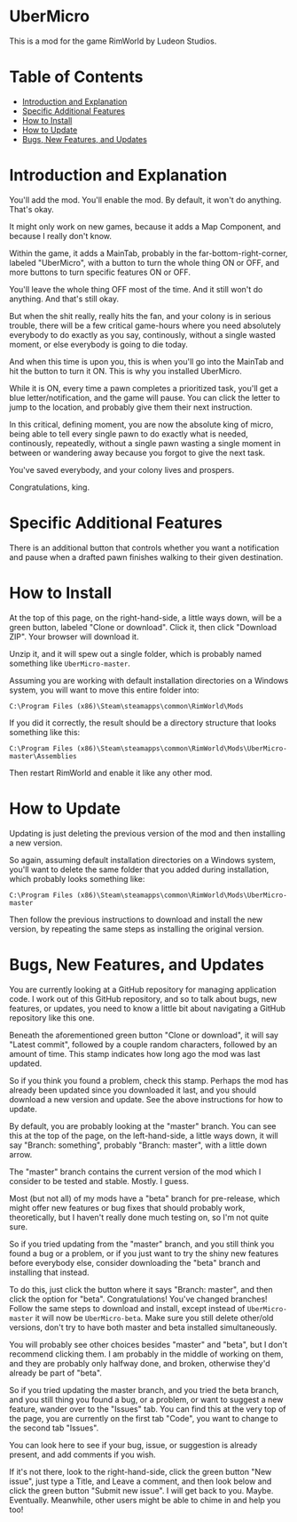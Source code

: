 # UberMicro

This is a mod for the game RimWorld by Ludeon Studios.

# Table of Contents

* [Introduction and Explanation](#introduction-and-explanation)
* [Specific Additional Features](#specific-additional-features)
* [How to Install](#how-to-install)
* [How to Update](#how-to-update)
* [Bugs, New Features, and Updates](#bugs-new-features-and-updates)

# Introduction and Explanation

You'll add the mod. You'll enable the mod. By default, it won't do anything. That's okay.

It might only work on new games, because it adds a Map Component, and because I really don't know.

Within the game, it adds a MainTab, probably in the far-bottom-right-corner, labeled "UberMicro", with a button to turn the whole thing ON or OFF, and more buttons to turn specific features ON or OFF.

You'll leave the whole thing OFF most of the time. And it still won't do anything. And that's still okay.

But when the shit really, really hits the fan, and your colony is in serious trouble, there will be a few critical game-hours where you need absolutely everybody to do exactly as you say, continously, without a single wasted moment, or else everybody is going to die today.

And when this time is upon you, this is when you'll go into the MainTab and hit the button to turn it ON. This is why you installed UberMicro.

While it is ON, every time a pawn completes a prioritized task, you'll get a blue letter/notification, and the game will pause. You can click the letter to jump to the location, and probably give them their next instruction.

In this critical, defining moment, you are now the absolute king of micro, being able to tell every single pawn to do exactly what is needed, continously, repeatedly, without a single pawn wasting a single moment in between or wandering away because you forgot to give the next task.

You've saved everybody, and your colony lives and prospers.

Congratulations, king.

# Specific Additional Features

There is an additional button that controls whether you want a notification and pause when a drafted pawn finishes walking to their given destination.

# How to Install

At the top of this page, on the right-hand-side, a little ways down, will be a green button, labeled "Clone or download". Click it, then click "Download ZIP". Your browser will download it.

Unzip it, and it will spew out a single folder, which is probably named something like `UberMicro-master`.

Assuming you are working with default installation directories on a Windows system, you will want to move this entire folder into:

`C:\Program Files (x86)\Steam\steamapps\common\RimWorld\Mods`

If you did it correctly, the result should be a directory structure that looks something like this:

`C:\Program Files (x86)\Steam\steamapps\common\RimWorld\Mods\UberMicro-master\Assemblies`

Then restart RimWorld and enable it like any other mod.

# How to Update

Updating is just deleting the previous version of the mod and then installing a new version.

So again, assuming default installation directories on a Windows system, you'll want to delete the same folder that you added during installation, which probably looks something like:

`C:\Program Files (x86)\Steam\steamapps\common\RimWorld\Mods\UberMicro-master`

Then follow the previous instructions to download and install the new version, by repeating the same steps as installing the original version.

# Bugs, New Features, and Updates

You are currently looking at a GitHub repository for managing application code. I work out of this GitHub repository, and so to talk about bugs, new features, or updates, you need to know a little bit about navigating a GitHub repository like this one.

Beneath the aforementioned green button "Clone or download", it will say "Latest commit", followed by a couple random characters, followed by an amount of time. This stamp indicates how long ago the mod was last updated.

So if you think you found a problem, check this stamp. Perhaps the mod has already been updated since you downloaded it last, and you should download a new version and update. See the above instructions for how to update.

By default, you are probably looking at the "master" branch. You can see this at the top of the page, on the left-hand-side, a little ways down, it will say "Branch: something", probably "Branch: master", with a little down arrow.

The "master" branch contains the current version of the mod which I consider to be tested and stable. Mostly. I guess.

Most (but not all) of my mods have a "beta" branch for pre-release, which might offer new features or bug fixes that should probably work, theoretically, but I haven't really done much testing on, so I'm not quite sure.

So if you tried updating from the "master" branch, and you still think you found a bug or a problem, or if you just want to try the shiny new features before everybody else, consider downloading the "beta" branch and installing that instead.

To do this, just click the button where it says "Branch: master", and then click the option for "beta". Congratulations! You've changed branches! Follow the same steps to download and install, except instead of `UberMicro-master` it will now be `UberMicro-beta`. Make sure you still delete other/old versions, don't try to have both master and beta installed simultaneously.

You will probably see other choices besides "master" and "beta", but I don't recommend clicking them. I am probably in the middle of working on them, and they are probably only halfway done, and broken, otherwise they'd already be part of "beta".

So if you tried updating the master branch, and you tried the beta branch, and you still thing you found a bug, or a problem, or want to suggest a new feature, wander over to the "Issues" tab. You can find this at the very top of the page, you are currently on the first tab "Code", you want to change to the second tab "Issues".

You can look here to see if your bug, issue, or suggestion is already present, and add comments if you wish.

If it's not there, look to the right-hand-side, click the green button "New issue", just type a Title, and Leave a comment, and then look below and click the green button "Submit new issue". I will get back to you. Maybe. Eventually. Meanwhile, other users might be able to chime in and help you too!
